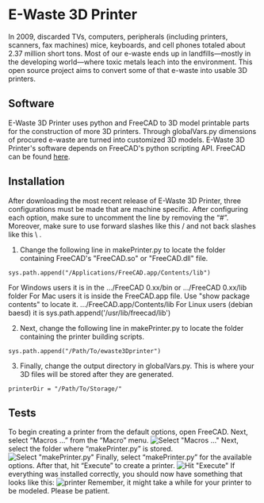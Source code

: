 # E-Waste 3D Printer
In 2009, discarded TVs, computers, peripherals (including printers, scanners, fax machines) mice, keyboards, and cell phones totaled about 2.37 million short tons. Most of our e-waste ends up in landfills—mostly in the developing world—where toxic metals leach into the environment. This open source project aims to convert some of that e-waste into usable 3D printers. 
## Software
E-Waste 3D Printer uses python and FreeCAD to 3D model printable parts for the construction of more 3D printers. Through globalVars.py dimensions of procured e-waste are turned into customized 3D models. E-Waste 3D Printer's software depends on FreeCAD's python scripting API. FreeCAD can be found [here](http://www.freecadweb.org/wiki/index.php?title=Download "Download FreeCAD").
## Installation
After downloading the most recent release of E-Waste 3D Printer, three configurations must be made that are machine specific. After configuring each option, make sure to uncomment the line by removing the “#”. Moreover, make sure to use forward slashes like this / and not back slashes like this \ . 

1. Change the following line in makePrinter.py to locate the folder containing FreeCAD's "FreeCAD.so" or "FreeCAD.dll" file. 
```
sys.path.append("/Applications/FreeCAD.app/Contents/lib")
```
For Windows users it is in the .../FreeCAD 0.xx/bin or .../FreeCAD 0.xx/lib folder
For Mac users it is inside the FreeCAD.app file. Use "show package contents" to locate it. .../FreeCAD.app/Contents/lib
For Linux users (debian baesd) it is sys.path.append('/usr/lib/freecad/lib')


2. Next, change the following line in makePrinter.py to locate the folder containing the printer building scripts.
```
sys.path.append("/Path/To/ewaste3Dprinter")
```
3. Finally, change the output directory in globalVars.py. This is where your 3D files will be stored after they are generated.
```
printerDir = "/Path/To/Storage/"
```

## Tests
To begin creating a printer from the default options, open FreeCAD. Next, select “Macros ...” from the “Macro” menu. 
![Select "Macros ..."](https://lh3.googleusercontent.com/O9e0HsROmCFzLtuzcpOc87OhGPswPKwzjDplyqK93QpiUlyKbKdnubarQUsOqm8fUj5qDLUsMiRqPTs=w1589-h803)
Next, select the folder where “makePrinter.py” is stored. 
![Select "makePrinter.py"](https://lh6.googleusercontent.com/I63bN7BDa9EMybgh__SmlURmuiYsXLhYEAOhAGnsAAXsX4DqzO4QX1GoKwZWB8vp2LVgGKmpsLx9lsE=w1589-h803)
Finally, select “makePrinter.py” for the available options. After that, hit “Execute” to create a printer.
![Hit "Execute"](https://lh6.googleusercontent.com/6NdGxz5WCIsxR50sfgF1qnAI7zkOqfb-EYpmZPtXgHeDylJOcZD-yCDUagLcyB8WA2GJImgDp4zii3U=w1589-h803)
If everything was installed correctly, you should now have something that looks like this:
![printer](https://lh5.googleusercontent.com/gXp69VK3aqnqGIn4yDWoo0-yhGSBShtYpqfECXkantRT7EmWuenbdsjvVGkm2J8bYA8F0gvLBQPLL9A=w1589-h803)
Remember, it might take a while for your printer to be modeled. Please be patient. 
